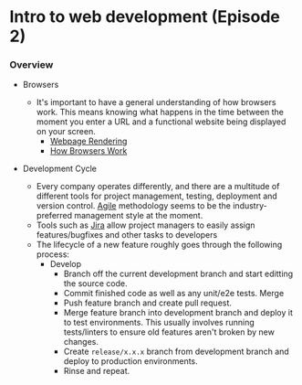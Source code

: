 # Intro to web development (Episode 2)

### Overview
- Browsers
    - It's important to have a general understanding of how browsers work. This means knowing what happens in the time between the moment you enter a URL and a functional website being displayed on your screen.
        - [Webpage Rendering](http://frontendbabel.info/articles/webpage-rendering-101/)
        - [How Browsers Work](https://www.html5rocks.com/en/tutorials/internals/howbrowserswork/#The_browser_high_level_structure)

- Development Cycle
    - Every company operates differently, and there are a multitude of different tools for project management, testing, deployment and version control. [Agile](https://www.agilealliance.org/agile101/) methodology seems to be the industry-preferred management style at the moment.
    - Tools such as [Jira](https://www.atlassian.com/software/jira) allow project managers to easily assign features/bugfixes and other tasks to developers
    - The lifecycle of a new feature roughly goes through the following process:
        - Develop
            - Branch off the current development branch and start editting the source code.
            - Commit finished code as well as any unit/e2e tests. Merge 
            - Push feature branch and create pull request.
            - Merge feature branch into development branch and deploy it to test environments. This usually involves running tests/linters to ensure old features aren't broken by new changes.
            - Create `release/x.x.x` branch from development branch and deploy to production environments.
            - Rinse and repeat.
